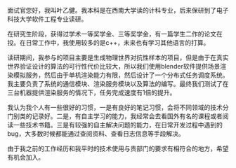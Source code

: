 面试官您好，我叫叶乙健。我本科是在西南大学读的计科专业，后来保研到了电子科技大学软件工程专业读研。

在研究生阶段，获得过学术一等奖学金、三等奖学金，有一篇学生二作的论文在投。在日常工作中，我使用较多的是c++，未来也有学习其他语言的打算。

读研期间，我参与的项目主要是生成物理世界对抗性样本的项目，但是由于在真实世界验证设计的算法的可行性代价比较大，所以我们使用blender软件提供场景渲染模拟服务，然后由于单机渲染能力有限，然后设计了一个分布式任务调度系统。我主要负责了系统的通信模块、渲染服务模块以及算法的编写。最终我们测试了在三台机器提供渲染服务的情况下，任务完成速度有1倍的提升。

我认为我个人有一些很好的习惯，一是有良好的笔记习惯，会将不同领域的技术分门别类的记录好。二是，有自主学习的能力，我经常会去看国外有名的课程或者阅读一些技术书籍。三是有较强的自主解决问题的能力，在日常开发过程中遇到的bug，大多数时候都能通过查阅资料、查看日志信息等手段解决。

由于我之前的工作经历和我平时的技术使用与贵部门的要求有相符合的地方，希望有机会加入。